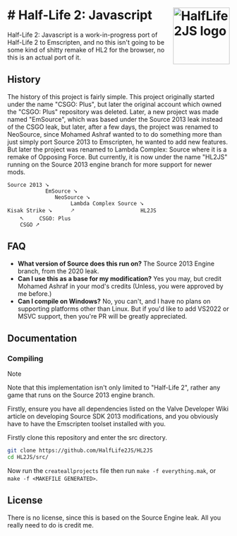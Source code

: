 
# # Half-Life 2: Javascript <img align="right" width="128" height="128" src="https://github.com/user-attachments/assets/14764c67-18d3-42c1-bbe7-3cc0123a5194" alt="HalfLife2JS logo" />
Half-Life 2: Javascript is a work-in-progress port of Half-Life 2 to Emscripten, and no this isn't going to be some kind of shitty remake of HL2 for the browser, no this is an actual port of it.

## History
The history of this project is fairly simple. This project originally started under the name "CSGO: Plus", but later the original account which owned the "CSGO: Plus" repository was deleted. Later, a new project was made named "EmSource", which was based under the Source 2013 leak instead of the CSGO leak, but later, after a few days, the project was renamed to NeoSource, since Mohamed Ashraf wanted to to do something more than just simply port Source 2013 to Emscripten, he wanted to add new features. But later the project was renamed to Lambda Complex: Source where it is a remake of Opposing Force. But currently, it is now under the name "HL2JS" running on the Source 2013 engine branch for more support for newer mods.

```
Source 2013 ⭨
            EmSource ⭨        
               NeoSource ⭨ 
                    Lambda Complex Source ⭨ 
Kisak Strike ⭨      🡕                     HL2JS
    ⭦     CSGO: Plus
    CSGO ⭧
```

## FAQ
- **What version of Source does this run on?**
The Source 2013 Engine branch, from the 2020 leak.
- **Can I use this as a base for my modification?**
Yes you may, but credit Mohamed Ashraf in your mod's credits (Unless, you were approved by me before.)
- **Can I compile on Windows?**
No, you can't, and I have no plans on supporting platforms other than Linux. But if you'd like to add VS2022 or MSVC support, then you're PR will be greatly appreciated.

## Documentation

### Compiling

> [!NOTE]
> Note that this implementation isn't only limited to "Half-Life 2", rather any game that runs on the Source 2013 engine branch.

Firstly, ensure you have all dependencies listed on the Valve Developer Wiki article on developing Source SDK 2013 modifications, and you obviously have to have the Emscripten toolset installed with you.

Firstly clone this repository and enter the src directory.

```bash
git clone https://github.com/HalfLife2JS/HL2JS
cd HL2JS/src/
```

Now run the `createallprojects` file then run `make -f everything.mak`, or `make -f <MAKEFILE GENERATED>`.

## License
There is no license, since this is based on the Source Engine leak. All you really need to do is credit me.

